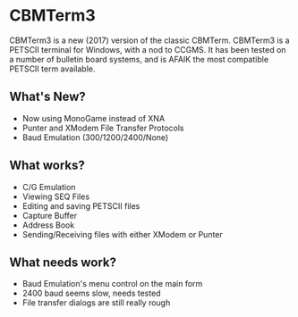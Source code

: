 # CBMTerm3
CBMTerm3 is a new (2017) version of the classic CBMTerm.
CBMTerm3 is a PETSCII terminal for Windows, with a nod to CCGMS.
It has been tested on a number of bulletin board systems, and is AFAIK the most compatible PETSCII term available.

## What's New?
* Now using MonoGame instead of XNA
* Punter and XModem File Transfer Protocols
* Baud Emulation (300/1200/2400/None)

## What works?
* C/G Emulation
* Viewing SEQ Files
* Editing and saving PETSCII files
* Capture Buffer
* Address Book
* Sending/Receiving files with either XModem or Punter

## What needs work?
* Baud Emulation's menu control on the main form
* 2400 baud seems slow, needs tested
* File transfer dialogs are still really rough
